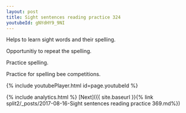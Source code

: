 ```yaml
---
layout: post
title: Sight sentences reading practice 324
youtubeId: gNYdHY9_9NI
---
```

 
 
Helps to learn sight words and their spelling.

Opportunitiy to repeat the spelling. 

Practice spelling. 
 
Practice for spelling bee competitions. 
 
{% include youtubePlayer.html id=page.youtubeId %}
 
 
{% include analytics.html %} 
[Next]({{ site.baseurl }}{% link  split2/_posts/2017-08-16-Sight sentences reading practice 369.md%})
 
